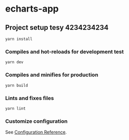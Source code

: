 # echarts-app

## Project setup tesy 4234234234
```
yarn install
```

### Compiles and hot-reloads for development test
```
yarn dev
```

### Compiles and minifies for production
```
yarn build
```

### Lints and fixes files
```
yarn lint
```

### Customize configuration
See [Configuration Reference](https://cli.vuejs.org/config/).
